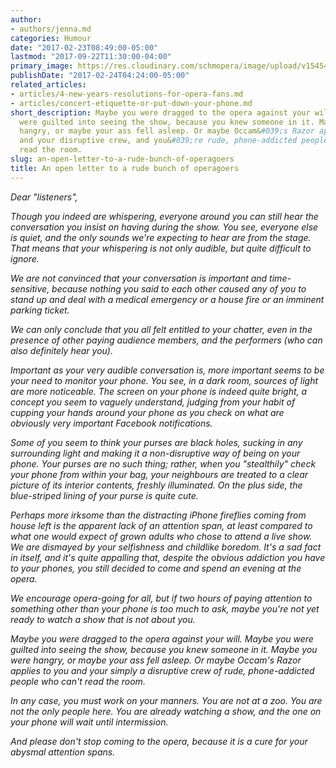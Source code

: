 ```yaml
---
author:
- authors/jenna.md
categories: Humour
date: "2017-02-23T08:49:00-05:00"
lastmod: "2017-09-22T11:30:00-04:00"
primary_image: https://res.cloudinary.com/schmopera/image/upload/v1545409169/media/webhook-uploads/1506094251025/2017-09-22---Letter.jpg.jpg
publishDate: "2017-02-24T04:24:00-05:00"
related_articles:
- articles/4-new-years-resolutions-for-opera-fans.md
- articles/concert-etiquette-or-put-down-your-phone.md
short_description: Maybe you were dragged to the opera against your will. Maybe you
  were guilted into seeing the show, because you knew someone in it. Maybe you were
  hangry, or maybe your ass fell asleep. Or maybe Occam&#039;s Razor applies to you
  and your disruptive crew, and you&#039;re rude, phone-addicted people who can&#039;t
  read the room.
slug: an-open-letter-to-a-rude-bunch-of-operagoers
title: An open letter to a rude bunch of operagoers
---
```


*Dear "listeners",*

*Though you indeed are whispering, everyone around you can still hear the conversation you insist on having during the show. You see, everyone else is quiet, and the only sounds we're expecting to hear are from the stage. That means that your whispering is not only audible, but quite difficult to ignore.* 

*We are not convinced that your conversation is important and time-sensitive, because nothing you said to each other caused any of you to stand up and deal with a medical emergency or a house fire or an imminent parking ticket.* 

*We can only conclude that you all felt entitled to your chatter, even in the presence of other paying audience members, and the performers (who can also definitely hear you).*

*Important as your very audible conversation is, more important seems to be your need to monitor your phone. You see, in a dark room, sources of light are more noticeable. The screen on your phone is indeed quite bright, a concept you seem to vaguely understand, judging from your habit of cupping your hands around your phone as you check on what are obviously very important Facebook notifications.* 

*Some of you seem to think your purses are black holes, sucking in any surrounding light and making it a non-disruptive way of being on your phone. Your purses are no such thing; rather, when you "stealthily" check your phone from within your bag, your neighbours are treated to a clear picture of its interior contents, freshly illuminated. On the plus side, the blue-striped lining of your purse is quite cute.*

*Perhaps more irksome than the distracting iPhone fireflies coming from house left is the apparent lack of an attention span, at least compared to what one would expect of grown adults who chose to attend a live show. We are dismayed by your selfishness and childlike boredom. It's a sad fact in itself, and it's quite appalling that, despite the obvious addiction you have to your phones, you still decided to come and spend an evening at the opera.* 

*We encourage opera-going for all, but if two hours of paying attention to something other than your phone is too much to ask, maybe you're not yet ready to watch a show that is not about you.*

*Maybe you were dragged to the opera against your will. Maybe you were guilted into seeing the show, because you knew someone in it. Maybe you were hangry, or maybe your ass fell asleep. Or maybe Occam's Razor applies to you and your simply a disruptive crew of rude, phone-addicted people who can't read the room.* 

*In any case, you must work on your manners. You are not at a zoo. You are not the only people here. You are already watching a show, and the one on your phone will wait until intermission.* 

*And please don't stop coming to the opera, because it is a cure for your abysmal attention spans.*
